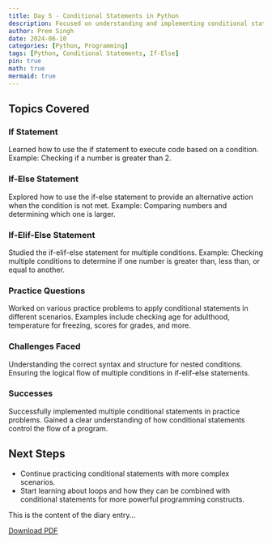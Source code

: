```yaml
---
title: Day 5 - Conditional Statements in Python
description: Focused on understanding and implementing conditional statements in Python, including if, if-else, and if-elif-else statements.
author: Prem Singh
date: 2024-06-10
categories: [Python, Programming]
tags: [Python, Conditional Statements, If-Else]
pin: true
math: true
mermaid: true
---
```


## Topics Covered

### If Statement

Learned how to use the if statement to execute code based on a condition.
Example: Checking if a number is greater than 2.

### If-Else Statement

Explored how to use the if-else statement to provide an alternative action when the condition is not met.
Example: Comparing numbers and determining which one is larger.

### If-Elif-Else Statement

Studied the if-elif-else statement for multiple conditions.
Example: Checking multiple conditions to determine if one number is greater than, less than, or equal to another.

### Practice Questions

Worked on various practice problems to apply conditional statements in different scenarios.
Examples include checking age for adulthood, temperature for freezing, scores for grades, and more.

### Challenges Faced

Understanding the correct syntax and structure for nested conditions.
Ensuring the logical flow of multiple conditions in if-elif-else statements.

### Successes

Successfully implemented multiple conditional statements in practice problems.
Gained a clear understanding of how conditional statements control the flow of a program.

## Next Steps

- Continue practicing conditional statements with more complex scenarios.
- Start learning about loops and how they can be combined with conditional statements for more powerful programming constructs.

This is the content of the diary entry...  

[Download PDF](/pdfs/2024-06-10-DAY5.pdf)